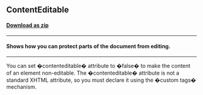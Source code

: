 ## ContentEditable
#### [Download as zip](https://grapecity.github.io/DownGit/#/home?url=https://github.com/GrapeCity/ComponentOne-WinForms-Samples/tree/master/NetFramework\XHtmlEditor\VB\ContentEditable)
____
#### Shows how you can protect parts of the document from editing.
____
You can set �contenteditable� attribute to �false� to make the content of an element non-editable. The �contenteditable� attribute is not a standard XHTML attribute, so you must declare it using the �custom tags� mechanism. 